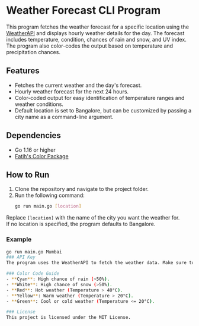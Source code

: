 # Weather Forecast CLI Program

This program fetches the weather forecast for a specific location using the [WeatherAPI](https://www.weatherapi.com/) and displays hourly weather details for the day. The forecast includes temperature, condition, chances of rain and snow, and UV index. The program also color-codes the output based on temperature and precipitation chances.

## Features
- Fetches the current weather and the day's forecast.
- Hourly weather forecast for the next 24 hours.
- Color-coded output for easy identification of temperature ranges and weather conditions.
- Default location is set to Bangalore, but can be customized by passing a city name as a command-line argument.

## Dependencies
- Go 1.16 or higher
- [Fatih's Color Package](https://github.com/fatih/color)

## How to Run
1. Clone the repository and navigate to the project folder.
2. Run the following command:
   ```bash
   go run main.go [location]
Replace `[location]` with the name of the city you want the weather for.  
If no location is specified, the program defaults to Bangalore.

### Example
```bash
go run main.go Mumbai
### API Key
The program uses the WeatherAPI to fetch the weather data. Make sure to replace the `apiKey` variable in the code with your own WeatherAPI key. You can get a free key by signing up at [WeatherAPI](https://www.weatherapi.com/signup.aspx).

### Color Code Guide
- **Cyan**: High chance of rain (>50%).
- **White**: High chance of snow (>50%).
- **Red**: Hot weather (Temperature > 40°C).
- **Yellow**: Warm weather (Temperature > 20°C).
- **Green**: Cool or cold weather (Temperature <= 20°C).

### License
This project is licensed under the MIT License.
